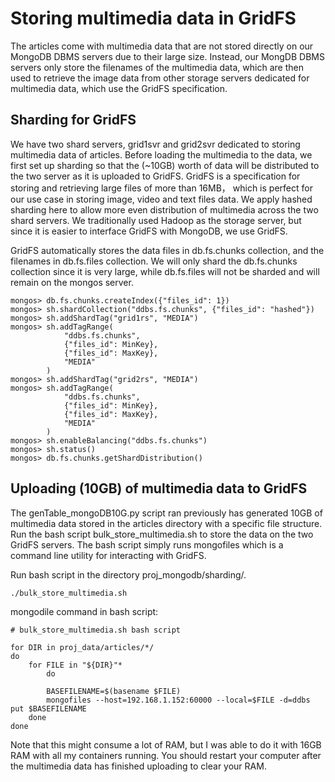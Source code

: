 # Storing multimedia data in GridFS
The articles come with multimedia data that are not stored directly on our MongoDB DBMS servers due to their large size. Instead, our MongDB DBMS servers only store the filenames of the multimedia data, which are then used to retrieve the image data from other storage servers dedicated for multimedia data, which use the GridFS specification.

## Sharding for GridFS
We have two shard servers, grid1svr and grid2svr dedicated to storing multimedia data of articles. Before loading the multimedia to the data, we first set up sharding so that the (~10GB) worth of data will be distributed to the two server as it is uploaded to GridFS. GridFS is a specification for storing and retrieving large files of more than 16MB， which is perfect for our use case in storing image, video and text files data. We apply hashed sharding here to allow more even distribution of multimedia across the two shard servers. We traditionally used Hadoop as the storage server, but since it is easier to interface GridFS with MongoDB, we use GridFS.

GridFS automatically stores the data files in db.fs.chunks collection, and the filenames in db.fs.files collection. We will only shard the db.fs.chunks collection since it is very large, while db.fs.files will not be sharded and will remain on the mongos server.

```
mongos> db.fs.chunks.createIndex({"files_id": 1})
mongos> sh.shardCollection("ddbs.fs.chunks", {"files_id": "hashed"})
mongos> sh.addShardTag("grid1rs", "MEDIA")
mongos> sh.addTagRange(
            "ddbs.fs.chunks",
            {"files_id": MinKey},
            {"files_id": MaxKey},
            "MEDIA"
        )
mongos> sh.addShardTag("grid2rs", "MEDIA")
mongos> sh.addTagRange(
            "ddbs.fs.chunks",
            {"files_id": MinKey},
            {"files_id": MaxKey},
            "MEDIA"
        )
mongos> sh.enableBalancing("ddbs.fs.chunks")
mongos> sh.status()
mongos> db.fs.chunks.getShardDistribution()
```

## Uploading (10GB) of multimedia data to GridFS
The genTable_mongoDB10G.py script ran previously has generated 10GB of multimedia data stored in the articles directory with a specific file structure. Run the bash script bulk_store_multimedia.sh to store the data on the two GridFS servers. The bash script simply runs mongofiles which is a command line utility for interacting with GridFS.

Run bash script in the directory proj_mongodb/sharding/.
```
./bulk_store_multimedia.sh
```

mongodile command in bash script: 
```
# bulk_store_multimedia.sh bash script

for DIR in proj_data/articles/*/
do
    for FILE in "${DIR}"*
        do

        BASEFILENAME=$(basename $FILE)
        mongofiles --host=192.168.1.152:60000 --local=$FILE -d=ddbs put $BASEFILENAME 
    done      
done
```

Note that this might consume a lot of RAM, but I was able to do it with 16GB RAM with all my containers running. You should restart your computer after the multimedia data has finished uploading to clear your RAM.